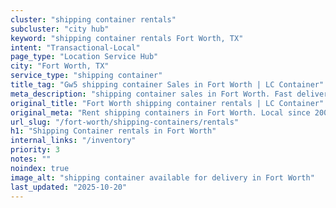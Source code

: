 ```yaml
---
cluster: "shipping container rentals"
subcluster: "city hub"
keyword: "shipping container rentals Fort Worth, TX"
intent: "Transactional-Local"
page_type: "Location Service Hub"
city: "Fort Worth, TX"
service_type: "shipping container"
title_tag: "Gw5 shipping container Sales in Fort Worth | LC Container"
meta_description: "shipping container sales in Fort Worth. Fast delivery, competitive pricing. Serving shipping containers area. Quote ID: RT4. Call (214) 524-4168 for your free quote today."
original_title: "Fort Worth shipping container rentals | LC Container"
original_meta: "Rent shipping containers in Fort Worth. Local since 2003. Flexible rental terms. Same-week delivery available. Get your free quote — call (214) 524-4168 today."
url_slug: "/fort-worth/shipping-containers/rentals"
h1: "Shipping Container rentals in Fort Worth"
internal_links: "/inventory"
priority: 3
notes: ""
noindex: true
image_alt: "shipping container available for delivery in Fort Worth"
last_updated: "2025-10-20"
---
```


<!-- TODO: Add unique city/inventory copy, images, and internal links here. -->
